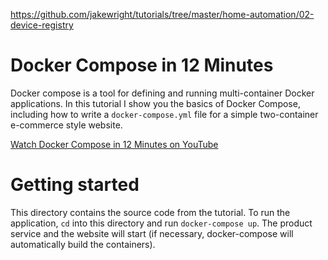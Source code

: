 
https://github.com/jakewright/tutorials/tree/master/home-automation/02-device-registry

# Docker Compose in 12 Minutes

Docker compose is a tool for defining and running multi-container Docker applications. In this tutorial I show you the basics of Docker Compose, including how to write a `docker-compose.yml` file for a simple two-container e-commerce style website.

[Watch Docker Compose in 12 Minutes on YouTube](https://youtu.be/Qw9zlE3t8Ko)

# Getting started

This directory contains the source code from the tutorial. To run the application, `cd` into this directory and run `docker-compose up`. The product service and the website will start (if necessary, docker-compose will automatically build the containers).
